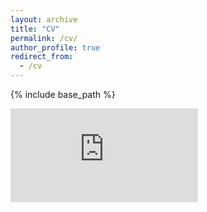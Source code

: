 ```yaml
---
layout: archive
title: "CV"
permalink: /cv/
author_profile: true
redirect_from:
  - /cv
---
```


{% include base_path %}

<embed src="https://mczielinski.github.io/files/CV2021.pdf" type="application/pdf" />

